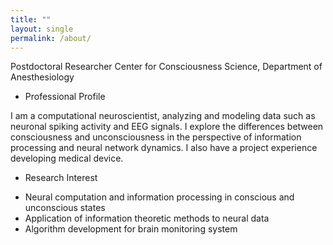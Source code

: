 ```yaml
---
title: ""
layout: single
permalink: /about/
---
```


Postdoctoral Researcher
Center for Consciousness Science, Department of Anesthesiology

* Professional Profile

I am a computational neuroscientist, analyzing and modeling data such as neuronal spiking activity and EEG signals. I explore the differences between consciousness and unconsciousness in the perspective of information processing and neural network dynamics. I also have a project experience developing medical device.

* Research Interest

- Neural computation and information processing in conscious and unconscious states
- Application of information theoretic methods to neural data
- Algorithm development for brain monitoring system

